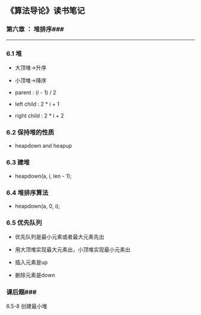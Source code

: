 ## 《算法导论》读书笔记 ##

### 第六章 ： 堆排序###

----------

### **6.1 堆**
* 大顶堆->升序

* 小顶堆->降序

* parent : (i - 1) / 2

* left child : 2 * i + 1

* right child : 2 * i + 2

### **6.2 保持堆的性质**
* heapdown and heapup

### **6.3 建堆**
* heapdown(a, i, len - 1);

### **6.4 堆排序算法**
* heapdown(a, 0, i);

### **6.5 优先队列**
* 优先队列是最小元素或者最大元素先出

* 用大顶堆实现最大元素出，小顶堆实现最小元素出

* 插入元素是up

* 删除元素是down

### 课后题###
6.5-8 创建最小堆



